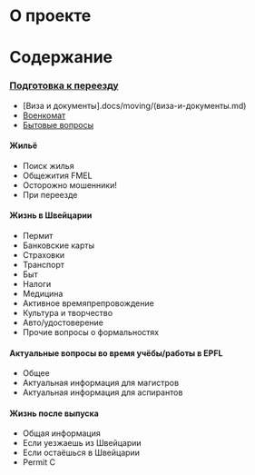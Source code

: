 # О проекте

# Содержание

### [Подготовка к переезду](.docs/moving/index.md)
* [Виза и документы].docs/moving/(виза-и-документы.md)
* [Военкомат](.docs/moving/военкомат.md)
* [Бытовые вопросы](.docs/moving/бытовые-вопросы.md)

#### Жильё
* Поиск жилья
* Общежития FMEL
* Осторожно мошенники!
* При переезде

#### Жизнь в Швейцарии
* Пермит
* Банковские карты
* Страховки
* Транспорт
* Быт
* Налоги
* Медицина
* Активное времяпрепровождение
* Культура и творчество
* Авто/удостоверение
* Прочие вопросы о формальностях

#### Актуальные вопросы во время учёбы/работы в EPFL
* Общее
* Актуальная информация для магистров
* Актуальная информация для аспирантов

#### Жизнь после выпуска
* Общая информация
* Если уезжаешь из Швейцарии
* Если остаёшься в Швейцарии
* Permit C
